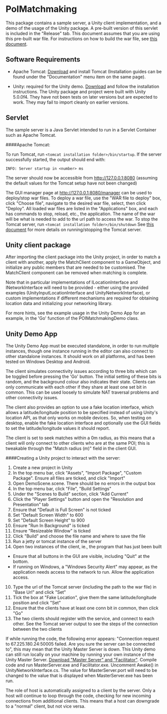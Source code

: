 PoIMatchmaking
==================

This package contains a sample server, a Unity client implementation, and a demo of the usage of the Unity package. A pre-built version of this servlet is included in the "Release" tab. 
This document assumes that you are using this pre-built war file. For instructions on how to build the war file, see [this document](BuildAndDeploy.md).

Software Requirements
---------------------

* Apache Tomcat: [Download](http://tomcat.apache.org/) and install Tomcat (Installation guides can be found under the "Documentation" 
menu item on the same page). 

* Unity: required for the Unity demo. [Download](https://unity3d.com/get-unity) and follow the installation instructions. The Unity package and project were built with Unity 5.0.0f4. 
They have not been tests on later versions but are expected to work. They may fail to import cleanly on earlier versions.

Servlet
-------

The sample server is a Java Servlet intended to run in a Servlet Container such as Apache Tomcat.

####Apache Tomcat:

To run Tomcat, run ```<tomcat installation folder>/bin/startup```. If the server successfully started, the output should end with:
```
INFO: Server startup in <number> ms
````
The server should now be accessible from http://127.0.0.1:8080 (assuming the default values for the Tomcat setup have not been changed)

The GUI manager page at http://127.0.0.1:8080/manager can be used to deploy/stop war files. To deploy a war file, use the "WAR file 
to deploy" box, click "Choose file", navigate to the desired war file, select, then click "Deploy". All loaded war 
files are listed in the "Applications" box, and each has commands to stop, reload, etc., the application. The name of the war will
be what is needed to add to the url path to access the war.
To stop the Tomcat server, run ```<tomcat installation folder>/bin/shutdown```
See [this document](http://tomcat.apache.org/tomcat-4.1-doc/RUNNING.txt) for more details on running/stopping the Tomcat server.

Unity client package
--------------------

After importing the client package into the Unity project, in order to match a client with another, apply the MatchClient component to
a GameObject, and initialize any public members that are needed to be customised.  The MatchClient component can be removed when 
matching is complete.

Note that in particular implementations of ILocationInterface and INetworkInterface will need to be provided - either
using the provided examples (UnityInputLocationInterface and UnityNetworkInterface), or custom implementations if different mechanisms are 
required for obtaining location data and initializing your networking library.

For more hints, see the example usage in the Unity Demo App for an example, in the 'Go' function of the 
POIMatchmakingDemo class.

Unity Demo App
--------------

The Unity Demo App must be executed standalone, in order to run multiple instances, though one instance running 
in the editor can also connect to other standalone instances. It should work on all platforms, and has been tested on Windows Desktop and Android.

The client simulates connectivity issues according to three bits which can be toggled before pressing the 'Go' button. 
The initial setting of these bits is random, and the background colour also indicates their state.  Clients can only 
communicate with each other if they share at least one set bit in common.  This can be used loosely to simulate NAT 
traversal problems and other connectivity issues.

The client also provides an option to use a fake location interface, which allows a latitude/longitude position to be specified
instead of using Unity's location API, as that only works on mobile devices.  So, when testing on desktop, enable the 
fake location interface and optionally use the GUI fields to set the latitude/longitude values it should report.

The client is set to seek matches within a 0m radius, as this means that a client will only connect to other clients who are at the same POI; 
this is tweakable through the "Match radius (m)" field in the client GUI.

####Creating a Unity project to interact with the server:

1. Create a new project in Unity
2. In the top menu bar, click "Assets", "Import Package", "Custom Package". Ensure all files are ticked, and click "Import"
3. Open DemoScene.scene. There should be no errors in the output box
4. In the top menu bar, click "File", "Build Settings"
5. Under the "Scenes to Build" section, click "Add Current" 
6. Click the "Player Settings" button and open the "Resolution and Presentation" tab
  1. Ensure that "Default is Full Screen" is not ticked
  2. Set "Default Screen Width" to 600
  3. Set "Default Screen Height" to 900
  4. Ensure "Run In Background" is ticked
  5. Ensure "Resizeable Window" is ticked	
7. Click "Build" and choose the file name and where to save the file
8. Run a jetty or tomcat instance of the server
9. Open two instances of the client, ie., the program that has just been built
  - Ensure that all buttons in the GUI are visible, including "Quit" at the bottom.
  - If running on Windows, a "Windows Security Alert" may appear, as the application needs access to the  network to run. Allow the application access.
10. Type the url of the Tomcat server (including the path to the war file) in "Base Url" and click "Set"
11. Tick the box at "Fake Location", give them the same latitude/longitude position and click "Set"
12. Ensure that the clients have at least one conn bit in common, then click "Go"
13. The two clients should register with the service, and connect to each other. See the Tomcat server output to see the steps of the connection between the two clients

If while running the code, the following error appears: "Connection request to 67.225.180.24:50005 failed. Are you sure the server 
can be connected to", this may mean that the Unity Master Server is down. This Unity demo can still run locally on your machine by
running your own instance of the Unity Master Server. [Download "Master Server" and "Facilitator"](http://unity3d.com/master-server). 
Compile code and run MasterServer.exe and Facilitator.exe. Uncomment Awake() in UnityNetworkInterface.cs. The value for MasterServer.port 
will need to be changed to the value that is displayed when MasterServer.exe has been run.

The role of host is automatically assigned to a client by the server. Only a host will continue to loop through the code, checking for 
new incoming connections from additional clients. This means that a host can downgrade to a "normal" client, but not vice versa.

